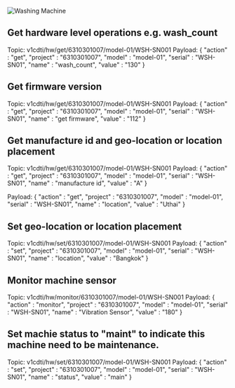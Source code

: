 ![Washing Machine](pictures/iot-machine.png)


## Get hardware level operations e.g. wash_count
Topic: v1cdti/hw/get/6310301007/model-01/WSH-SN001
Payload: {
    "action"    : "get",
    "project"   : "6310301007",
    "model"     : "model-01",
    "serial"    : "WSH-SN01",
    "name"      : "wash_count",
    "value"     : "130"
}

## Get firmware version
Topic: v1cdti/hw/get/6310301007/model-01/WSH-SN001
Payload: {
    "action"    : "get",
    "project"   : "6310301007",
    "model"     : "model-01",
    "serial"    : "WSH-SN01",
    "name"      : "get firmware",
    "value"     : "112"
}

## Get manufacture id and geo-location or location placement
Topic: v1cdti/hw/get/6310301007/model-01/WSH-SN001
Payload: {
    "action"    : "get",
    "project"   : "6310301007",
    "model"     : "model-01",
    "serial"    : "WSH-SN01",
    "name"      : "manufacture id",
    "value"     : "A"
}

Payload: {
    "action"    : "get",
    "project"   : "6310301007",
    "model"     : "model-01",
    "serial"    : "WSH-SN01",
    "name"      : "location",
    "value"     : "Uthai"
}

## Set geo-location or location placement
Topic: v1cdti/hw/set/6310301007/model-01/WSH-SN001
Payload: {
    "action"    : "set",
    "project"   : "6310301007",
    "model"     : "model-01",
    "serial"    : "WSH-SN01",
    "name"      : "location",
    "value"     : "Bangkok"
}

## Monitor machine sensor
Topic: v1cdti/hw/monitor/6310301007/model-01/WSH-SN001
Payload: {
    "action"    : "monitor",
    "project"   : "6310301007",
    "model"     : "model-01",
    "serial"    : "WSH-SN01",
    "name"      : "Vibration Sensor",
    "value"     : "180"
}

## Set machie status to "maint" to indicate this machine need to be maintenance.
Topic: v1cdti/hw/set/6310301007/model-01/WSH-SN001
Payload: {
    "action"    : "set",
    "project"   : "6310301007",
    "model"     : "model-01",
    "serial"    : "WSH-SN01",
    "name"      : "status",
    "value"     : "main"
}

